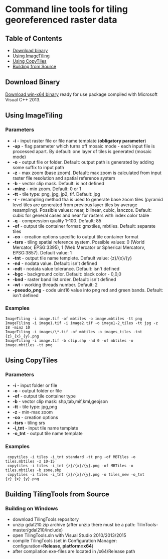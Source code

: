 # Command line tools for tiling georeferenced raster data

## Table of Contents
  * [Download binary](#download-binary)
  * [Using ImageTiling](#using-imagetiling)
  * [Using CopyTiles](#using-copytiles)
  * [Building from Source](#building-from-source)
  
## Download Binary
[Download win-x64 binary](http://kosmosnimki.ru/downloads/tilingtools-101-win-x64.zip) ready for use package compiled with Microsoft Visual C++ 2013.

## Using ImageTiling

### Parameters
* **-i** - input raster file or file name template (**obligatory parameter**)
* **-ap** - flag parameter which turns off mosaic mode - each input file is processed apart. By default: one layer of tiles is generated (mosaic mode)
* **-o** - output file or folder. Default: output path is generated by adding some suffix to input path
* **-z** - max zoom (base zoom). Default: max zoom is calculated from input raster file resolution and spatial reference system
* **-b** - vector clip mask. Default: is not defined
* **-minz** - min zoom. Default: 0 or 1
* **-tt** - tile type: png, jpg, jp2, tif. Default: jpg
* **-r** - resampling method tha is used to generate base zoom tiles (pyramid level tiles are generated from previous layer tiles by average resampling). Possible values: near, bilinear, cubic, lanczos. Default: cubic for general cases and near for rasters with index color table
* **-q** - compression quality 1-100. Default: 85
* **-of** - output tile container format: gmxtiles, mbtiles. Default: separate tiles 
* **-co** - creation options specific to output tile container format
* **-tsrs** - tiling spatial reference system. Possible values: 0 (World Mercator, EPSG:3395), 1 (Web Mercator or Spherical Mercatorv, EPSG:3857). Default value: 1 
* **-tnt** - output tile name templete. Default value: {z}/{x}/{y}
* **-nd** - nodata value. Default: isn't defined
* **-ndt** - nodata value tolerance. Default: isn't defined
* **-bgc** - background color. Default: black color - 0,0,0
* **-bnd** - raster band list order. Default: isn't defined
* **-wt** - working threads number. Default: 2
* **-pseudo_png** - code uint16 value into png red and green bands. Default: isn't defined

### Examples
```
ImageTiling -i image.tif -of mbtiles -o image.mbtiles -tt png
ImageTiling -i image1.tif -i image2.tif -o image1-2_tiles -tt jpg -z 18 -minz 10
ImageTiling -i images/\*.tif -of mbtiles -o images_tiles -tnt {z}_{x}_{y}.png
ImageTiling -i image.tif -b clip.shp -nd 0 -of mbtiles -o image.mbtiles -tt png
```

## Using CopyTiles
### Parameters
* **-i** - input folder or file
* **-o** - output folder or file
* **-of** - output tile container type
* **-b** - vector clip mask: shp,tab,mif,kml,geojson
* **-tt** - tile type: jpg,png
* **-z** - min-max zoom
* **-co** - creation options
* **-tsrs** - tiling srs
* **-i_tnt** - input tile name template
* **-o_tnt** - output tile name template

### Examples
```
 copytiles -i tiles -i_tnt standard -tt png -of MBTiles -o tiles.mbtiles -z 10-15
 copytiles -i tiles -i_tnt {z}/{x}/{y}.png -of MBTiles -o tiles.mbtiles -b zone.shp
 copytiles -i tiles -i_tnt {z}/{x}/{y}.png -o tiles_new -o_tnt {z}_{x}_{y}.png
```

## Building TilingTools from Source
### Building on Windows
* download TilingTools repository
* unzip gdal210.zip archive (after unzip there must be a path: TilinTools-master/gdal210/include)
* open TilingTools.sln with Visual Studio 2010/2013/2015
* compile TilingTools (set in Configuration Manager: configuration=**Release, platform=x64**)
* after compilation exe-files are located in /x64/Release path  
